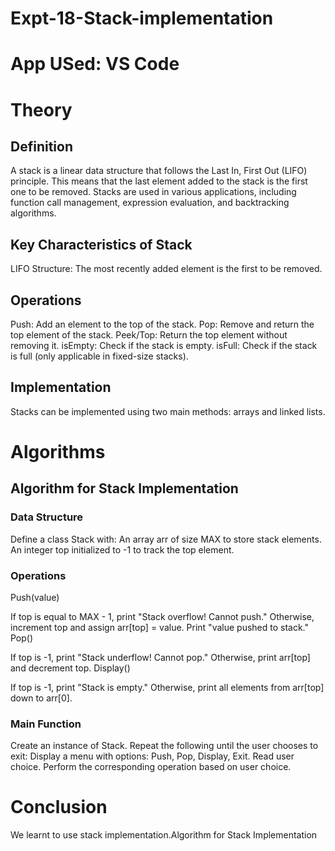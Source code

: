# Expt-18-Stack-implementation
# App USed: VS Code
# Theory
## Definition
A stack is a linear data structure that follows the Last In, First Out (LIFO) principle. This means that the last element added to the stack is the first one to be removed. Stacks are used in various applications, including function call management, expression evaluation, and backtracking algorithms.

## Key Characteristics of Stack

LIFO Structure: The most recently added element is the first to be removed. 
## Operations
Push: Add an element to the top of the stack.
Pop: Remove and return the top element of the stack.
Peek/Top: Return the top element without removing it.
isEmpty: Check if the stack is empty.
isFull: Check if the stack is full (only applicable in fixed-size stacks).
## Implementation
Stacks can be implemented using two main methods: arrays and linked lists.

# Algorithms
## Algorithm for Stack Implementation
### Data Structure
Define a class Stack with:
An array arr of size MAX to store stack elements.
An integer top initialized to -1 to track the top element.
### Operations
Push(value)

If top is equal to MAX - 1, print "Stack overflow! Cannot push."
Otherwise, increment top and assign arr[top] = value.
Print "value pushed to stack."
Pop()

If top is -1, print "Stack underflow! Cannot pop."
Otherwise, print arr[top] and decrement top.
Display()

If top is -1, print "Stack is empty."
Otherwise, print all elements from arr[top] down to arr[0].
### Main Function
Create an instance of Stack.
Repeat the following until the user chooses to exit:
Display a menu with options: Push, Pop, Display, Exit.
Read user choice.
Perform the corresponding operation based on user choice.

# Conclusion
We learnt to use stack implementation.Algorithm for Stack Implementation

